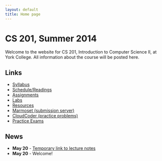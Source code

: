 ```yaml
---
layout: default
title: Home page
---
```


# CS 201, Summer 2014

Welcome to the website for CS 201, Introduction to Computer Science II, at York College.  All information about the course will be posted here.

## Links

<div class="linkcolumn">
<ul>
  <li><a href="syllabus.html">Syllabus</a></li>
  <li><a href="schedule.html">Schedule/Readings</a></li>
  <li><a href="assign/index.html">Assignments</a></li>
  <li><a href="labs/index.html">Labs</a></li>
  <li><a href="resources/index.html">Resources</a></li>
  <li><a href="https://cs.ycp.edu/marmoset">Marmoset (submission server)</a></li>
  <li><a href="https://cs.ycp.edu/cloudcoder">CloudCoder (practice problems)</a></li>
  <li><a href="practice/index.html">Practice Exams</a></li>
</ul>
</div>
<div style="clear: both;"></div>

## News

* **May 20** - [Temporary link to lecture notes](http://faculty.ycp.edu/~dhovemey/fall2013/cs201/lecture/index.html)
* **May 20** - Welcome!
